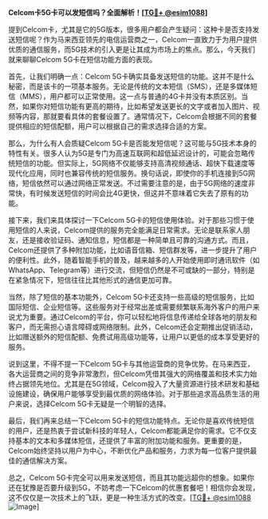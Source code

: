**Celcom卡5G卡可以发短信吗？全面解析！[[TG💪+ @esim1088](https://t.me/s/esim1088)]**

提到Celcom卡，尤其是它的5G版本，很多用户都会产生疑问：这种卡是否支持发送短信呢？作为马来西亚领先的电信运营商之一，Celcom一直致力于为用户提供优质的通信服务，而5G技术的引入更是让其成为市场上的焦点。那么，今天我们就来聊聊Celcom 5G卡在短信功能方面的表现。

首先，让我们明确一点：Celcom 5G卡确实具备发送短信的功能。这并不是什么秘密，而是该卡的一项基本服务。无论是传统的文本短信（SMS），还是多媒体短信（MMS），用户都可以正常使用。这一点与普通的4G卡并没有本质区别。当然，如果你对短信功能有更高的期待，比如希望发送更长的文字或者加入图片、视频等内容，那就要看具体的套餐设置了。通常情况下，Celcom会根据不同的套餐提供相应的短信配额，用户可以根据自己的需求选择合适的方案。

那么，为什么有人会质疑Celcom 5G卡是否能发短信呢？这可能与5G技术本身的特性有关。很多人认为5G是专门为高速互联网和超低延迟设计的，可能会忽略传统短信的功能。但实际上，5G网络不仅能够支持高清视频通话、超快下载速度等现代化应用，同时也兼容传统的短信服务。换句话说，即使你的手机连接到5G网络，短信依然可以通过网络正常发送。不过需要注意的是，由于5G网络的速度非常快，有时候发送短信的时间会比4G更快，但这并不意味着它失去了原有的功能。

接下来，我们来具体探讨一下Celcom 5G卡的短信使用体验。对于那些习惯于使用短信的人来说，Celcom提供的服务完全能满足日常需求。无论是联系家人朋友，还是接收验证码、通知信息，短信都是一种简单且可靠的沟通方式。而且，Celcom还提供了多种附加功能，比如语音信箱、短信群发等，进一步提升了用户的便利性。此外，随着智能手机的普及，越来越多的人开始使用即时通讯软件（如WhatsApp、Telegram等）进行交流，但短信仍然是不可或缺的一部分，特别是在紧急情况下，短信往往比其他形式的通信更加可靠。

当然，除了短信的基本功能外，Celcom 5G卡还支持一些高级的短信服务，比如国际短信、企业短信等。这些服务对于经常出差或需要频繁联系海外客户的用户来说尤为重要。通过Celcom的平台，你可以轻松地将信息传递给全球各地的朋友和客户，而无需担心语言障碍或网络限制。此外，Celcom还会定期推出促销活动，比如赠送额外的短信配额、免费试用高级功能等，让用户以更低的成本享受更好的服务。

说到这里，不得不提一下Celcom 5G卡与其他运营商的竞争优势。在马来西亚，各大运营商之间的竞争非常激烈，但Celcom凭借其强大的网络覆盖和技术实力始终占据领先地位。尤其是在5G领域，Celcom投入了大量资源进行技术研发和基础设施建设，确保用户能够享受到最优质的网络体验。对于那些追求高品质生活的用户来说，选择Celcom 5G卡无疑是一个明智的选择。

最后，我们再来总结一下Celcom 5G卡的短信功能特点。无论你是喜欢传统短信的用户，还是热衷于尝试新科技的年轻人，Celcom都能满足你的需求。它不仅支持基本的文本和多媒体短信，还提供了丰富的附加功能和服务。更重要的是，Celcom始终坚持以用户为中心，不断优化产品和服务，力求为每一位客户提供最佳的通信解决方案。

总之，Celcom 5G卡完全可以用来发送短信，而且其功能远超你的想象。如果你还在犹豫是否要升级到5G，不妨考虑一下Celcom的优惠套餐吧！相信你会发现，这不仅仅是一次技术上的飞跃，更是一种生活方式的改变。[[TG💪+ @esim1088](https://t.me/s/esim1088) ![Image](https://i.postimg.cc/4NQfJmqS/Snipaste-2025-05-13-00-14-12.png)]